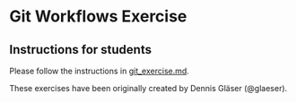 # Git Workflows Exercise

## Instructions for students

Please follow the instructions in [git_exercise.md](https://github.com/Simulation-Software-Engineering/Lecture-Material/blob/main/01_version_control/git_exercise.md).

These exercises have been originally created by Dennis Gläser (@glaeser).
